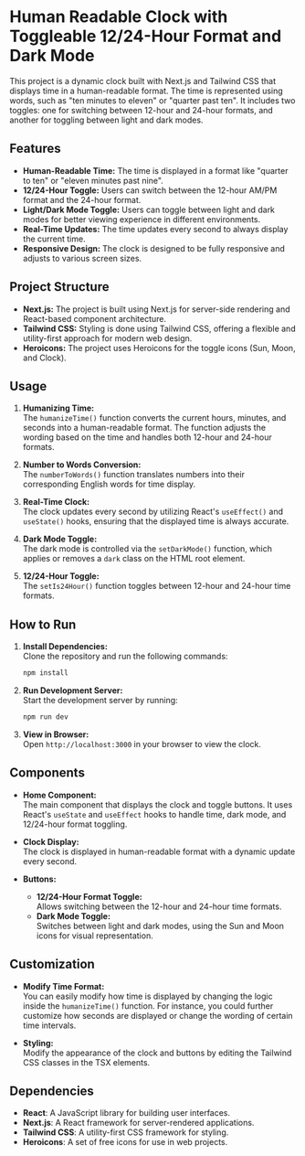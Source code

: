 # Human Readable Clock with Toggleable 12/24-Hour Format and Dark Mode

This project is a dynamic clock built with Next.js and Tailwind CSS that displays time in a human-readable format. The time is represented using words, such as "ten minutes to eleven" or "quarter past ten". It includes two toggles: one for switching between 12-hour and 24-hour formats, and another for toggling between light and dark modes.

## Features

- **Human-Readable Time:** The time is displayed in a format like "quarter to ten" or "eleven minutes past nine".
- **12/24-Hour Toggle:** Users can switch between the 12-hour AM/PM format and the 24-hour format.
- **Light/Dark Mode Toggle:** Users can toggle between light and dark modes for better viewing experience in different environments.
- **Real-Time Updates:** The time updates every second to always display the current time.
- **Responsive Design:** The clock is designed to be fully responsive and adjusts to various screen sizes.

## Project Structure

- **Next.js:** The project is built using Next.js for server-side rendering and React-based component architecture.
- **Tailwind CSS:** Styling is done using Tailwind CSS, offering a flexible and utility-first approach for modern web design.
- **Heroicons:** The project uses Heroicons for the toggle icons (Sun, Moon, and Clock).

## Usage

1. **Humanizing Time:**  
   The `humanizeTime()` function converts the current hours, minutes, and seconds into a human-readable format. The function adjusts the wording based on the time and handles both 12-hour and 24-hour formats.

2. **Number to Words Conversion:**  
   The `numberToWords()` function translates numbers into their corresponding English words for time display.

3. **Real-Time Clock:**  
   The clock updates every second by utilizing React's `useEffect()` and `useState()` hooks, ensuring that the displayed time is always accurate.

4. **Dark Mode Toggle:**  
   The dark mode is controlled via the `setDarkMode()` function, which applies or removes a `dark` class on the HTML root element.

5. **12/24-Hour Toggle:**  
   The `setIs24Hour()` function toggles between 12-hour and 24-hour time formats.

## How to Run

1. **Install Dependencies:**  
   Clone the repository and run the following commands:

   ```bash
   npm install
   ```

2. **Run Development Server:**  
   Start the development server by running:

   ```bash
   npm run dev
   ```

3. **View in Browser:**  
   Open `http://localhost:3000` in your browser to view the clock.

## Components

- **Home Component:**  
  The main component that displays the clock and toggle buttons. It uses React's `useState` and `useEffect` hooks to handle time, dark mode, and 12/24-hour format toggling.
  
- **Clock Display:**  
  The clock is displayed in human-readable format with a dynamic update every second.

- **Buttons:**
  - **12/24-Hour Format Toggle:**  
    Allows switching between the 12-hour and 24-hour time formats.
  - **Dark Mode Toggle:**  
    Switches between light and dark modes, using the Sun and Moon icons for visual representation.

## Customization

- **Modify Time Format:**  
  You can easily modify how time is displayed by changing the logic inside the `humanizeTime()` function. For instance, you could further customize how seconds are displayed or change the wording of certain time intervals.

- **Styling:**  
  Modify the appearance of the clock and buttons by editing the Tailwind CSS classes in the TSX elements.

## Dependencies

- **React**: A JavaScript library for building user interfaces.
- **Next.js**: A React framework for server-rendered applications.
- **Tailwind CSS**: A utility-first CSS framework for styling.
- **Heroicons**: A set of free icons for use in web projects.
